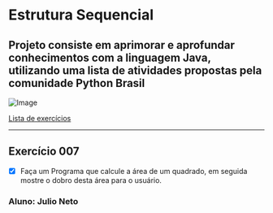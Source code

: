 # Estrutura Sequencial

## Projeto consiste em aprimorar e aprofundar conhecimentos com a linguagem Java, utilizando uma lista de atividades propostas pela comunidade Python Brasil

![Image](https://wiki.python.org.br/pybr/img/pythonbrasil_logo.png)

[Lista de exercícios](https://wiki.python.org.br/EstruturaSequencial)

---

## Exercício 007

- [x] Faça um Programa que calcule a área de um quadrado, em seguida mostre o dobro desta área para o usuário.

### Aluno: Julio Neto
